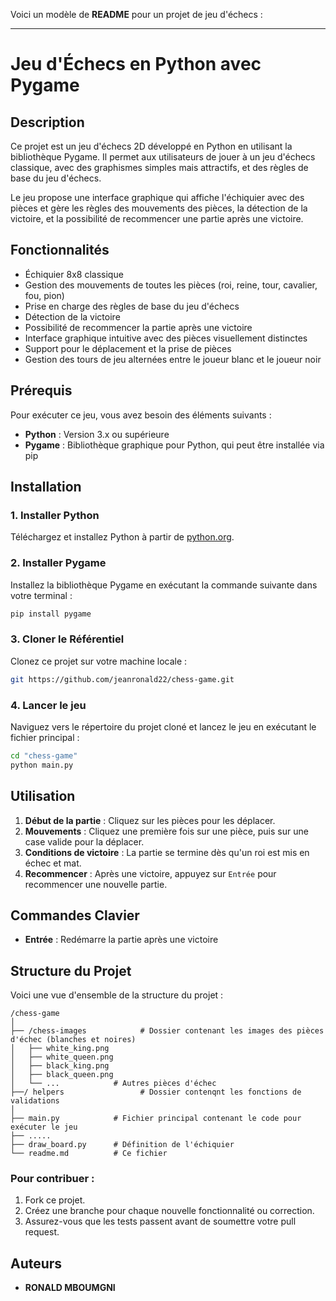 Voici un modèle de **README** pour un projet de jeu d'échecs :

---

# Jeu d'Échecs en Python avec Pygame

## Description

Ce projet est un jeu d'échecs 2D développé en Python en utilisant la bibliothèque Pygame. Il permet aux utilisateurs de jouer à un jeu d'échecs classique, avec des graphismes simples mais attractifs, et des règles de base du jeu d'échecs.

Le jeu propose une interface graphique qui affiche l'échiquier avec des pièces et gère les règles des mouvements des pièces, la détection de la victoire, et la possibilité de recommencer une partie après une victoire.

## Fonctionnalités

- Échiquier 8x8 classique
- Gestion des mouvements de toutes les pièces (roi, reine, tour, cavalier, fou, pion)
- Prise en charge des règles de base du jeu d'échecs
- Détection de la victoire
- Possibilité de recommencer la partie après une victoire
- Interface graphique intuitive avec des pièces visuellement distinctes
- Support pour le déplacement et la prise de pièces
- Gestion des tours de jeu alternées entre le joueur blanc et le joueur noir

## Prérequis

Pour exécuter ce jeu, vous avez besoin des éléments suivants :

- **Python** : Version 3.x ou supérieure
- **Pygame** : Bibliothèque graphique pour Python, qui peut être installée via pip

## Installation

### 1. Installer Python

Téléchargez et installez Python à partir de [python.org](https://www.python.org/downloads/).

### 2. Installer Pygame

Installez la bibliothèque Pygame en exécutant la commande suivante dans votre terminal :

```bash
pip install pygame
```

### 3. Cloner le Référentiel

Clonez ce projet sur votre machine locale :

```bash
git https://github.com/jeanronald22/chess-game.git
```

### 4. Lancer le jeu

Naviguez vers le répertoire du projet cloné et lancez le jeu en exécutant le fichier principal :

```bash
cd "chess-game"
python main.py
```

## Utilisation

1. **Début de la partie** : Cliquez sur les pièces pour les déplacer.
2. **Mouvements** : Cliquez une première fois sur une pièce, puis sur une case valide pour la déplacer.
3. **Conditions de victoire** : La partie se termine dès qu'un roi est mis en échec et mat.
4. **Recommencer** : Après une victoire, appuyez sur `Entrée` pour recommencer une nouvelle partie.

## Commandes Clavier

- **Entrée** : Redémarre la partie après une victoire

## Structure du Projet

Voici une vue d'ensemble de la structure du projet :

```
/chess-game
│
├── /chess-images            # Dossier contenant les images des pièces d'échec (blanches et noires)
│   ├── white_king.png
│   ├── white_queen.png
│   ├── black_king.png
│   ├── black_queen.png
│   └── ...            # Autres pièces d'échec
├──/ helpers                 # Dossier contenqnt les fonctions de validations
│
├── main.py            # Fichier principal contenant le code pour exécuter le jeu
├── .....
├── draw_board.py      # Définition de l'échiquier
└── readme.md          # Ce fichier
```

### Pour contribuer :

1. Fork ce projet.
2. Créez une branche pour chaque nouvelle fonctionnalité ou correction.
3. Assurez-vous que les tests passent avant de soumettre votre pull request.

## Auteurs

- **RONALD MBOUMGNI**
